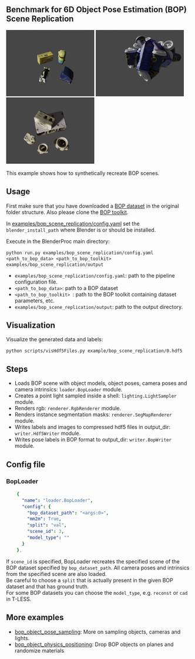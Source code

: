 ## Benchmark for 6D Object Pose Estimation (BOP) <br/> Scene Replication

<img src=hb.png width="240" height="180"> <img src=icbin.png width="240" height="180"> <img src=tless.png width="240" height="180">

This example shows how to synthetically recreate BOP scenes.

## Usage

First make sure that you have downloaded a [BOP dataset](https://bop.felk.cvut.cz/datasets/) in the original folder structure. Also please clone the [BOP toolkit](https://github.com/thodan/bop_toolkit).

In [examples/bop_scene_replication/config.yaml](config.yaml) set the `blender_install_path` where Blender is or should be installed.

Execute in the BlenderProc main directory: 

```
python run.py examples/bop_scene_replication/config.yaml <path_to_bop_data> <path_to_bop_toolkit> examples/bop_scene_replication/output
```
* `examples/bop_scene_replication/config.yaml`: path to the pipeline configuration file.
* `<path_to_bop_data>`: path to a BOP dataset
* `<path_to_bop_toolkit> `: path to the BOP toolkit containing dataset parameters, etc.
* `examples/bop_scene_replication/output`: path to the output directory.

## Visualization

Visualize the generated data and labels:

```
python scripts/visHdf5Files.py example/bop_scene_replication/0.hdf5
```

## Steps

* Loads BOP scene with object models, object poses, camera poses and camera intrinsics: `loader.BopLoader` module.
* Creates a point light sampled inside a shell: `lighting.LightSampler` module.
* Renders rgb: `renderer.RgbRenderer` module.
* Renders instance segmentation masks: `renderer.SegMapRenderer` module.
* Writes labels and images to compressed hdf5 files in output_dir: `writer.Hdf5Writer` module.
* Writes pose labels in BOP format to output_dir: `writer.BopWriter` module.

## Config file

### BopLoader

```yaml
    {
      "name": "loader.BopLoader",
      "config": {
        "bop_dataset_path": "<args:0>",
        "mm2m": True,
        "split": "val",
        "scene_id": 3,
        "model_type": ""
      }
    },
```

If `scene_id` is specified, BopLoader recreates the specified scene of the BOP dataset specified by `bop_dataset_path`. All camera poses and intrinsics from the specified scene are also loaded.  
Be careful to choose a `split` that is actually present in the given BOP dataset and that has ground truth.  
For some BOP datasets you can choose the `model_type`, e.g. `reconst` or `cad` in T-LESS. 

## More examples

* [bop_object_pose_sampling](../bop_object_pose_sampling): More on sampling objects, cameras and lights.
* [bop_object_physics_positioning](../bop_object_physics_positioning): Drop BOP objects on planes and randomize materials